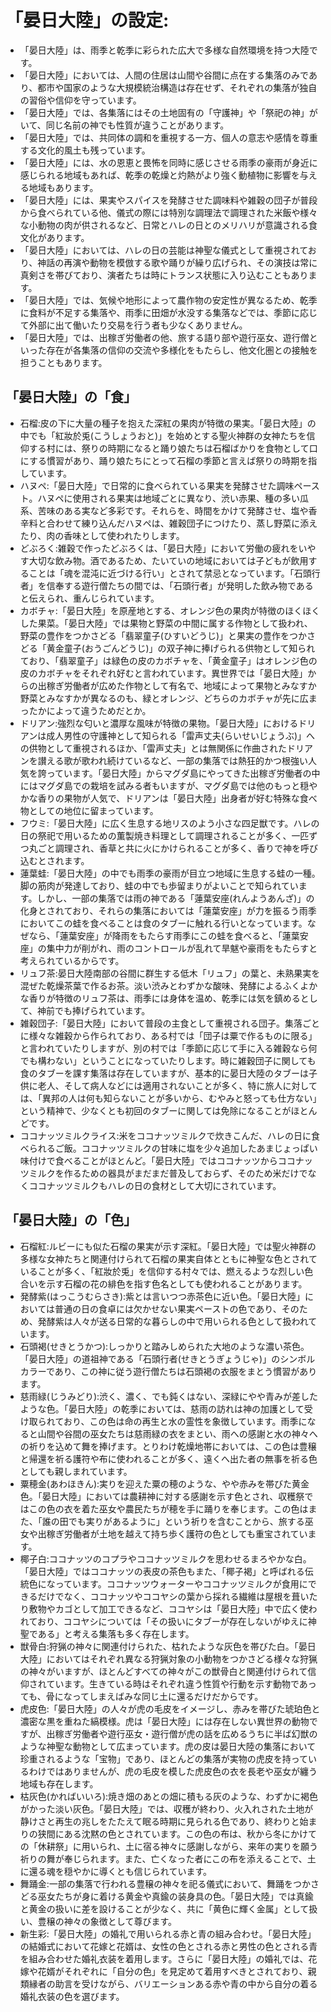 # 「晏日大陸」の設定:

* 「晏日大陸」は、雨季と乾季に彩られた広大で多様な自然環境を持つ大陸です。
* 「晏日大陸」においては、人間の住居は山間や谷間に点在する集落のみであり、都市や国家のような大規模統治構造は存在せず、それぞれの集落が独自の習俗や信仰を守っています。
* 「晏日大陸」では、各集落にはその土地固有の「守護神」や「祭祀の神」がいて、同じ名前の神でも性質が違うことがあります。
* 「晏日大陸」では、共同体の調和を重視する一方、個人の意志や感情を尊重する文化的風土も残っています。
* 「晏日大陸」には、水の恩恵と畏怖を同時に感じさせる雨季の豪雨が身近に感じられる地域もあれば、乾季の乾燥と灼熱がより強く動植物に影響を与える地域もあります。
* 「晏日大陸」には、果実やスパイスを発酵させた調味料や雑穀の団子が普段から食べられている他、儀式の際には特別な調理法で調理された米飯や様々な小動物の肉が供されるなど、日常とハレの日とのメリハリが意識される食文化があります。
* 「晏日大陸」においては、ハレの日の芸能は神聖な儀式として重視されており、神話の再演や動物を模倣する歌や踊りが繰り広げられ、その演技は常に真剣さを帯びており、演者たちは時にトランス状態に入り込むこともあります。
* 「晏日大陸」では、気候や地形によって農作物の安定性が異なるため、乾季に食料が不足する集落や、雨季に田畑が水没する集落などでは、季節に応じて外部に出て働いたり交易を行う者も少なくありません。
* 「晏日大陸」では、出稼ぎ労働者の他、旅する語り部や遊行巫女、遊行僧といった存在が各集落の信仰の交流や多様化をもたらし、他文化圏との接触を担うこともあります。

## 「晏日大陸」の「食」

* 石榴:皮の下に大量の種子を抱えた深紅の果肉が特徴の果実。「晏日大陸」の中でも「紅妝於兎(こうしょうおと)」を始めとする聖火神群の女神たちを信仰する村には、祭りの時期になると踊り娘たちは石榴ばかりを食物として口にする慣習があり、踊り娘たちにとって石榴の季節と言えば祭りの時期を指しています。
* ハヌペ:「晏日大陸」で日常的に食べられている果実を発酵させた調味ペースト。ハヌペに使用される果実は地域ごとに異なり、渋い赤果、種の多い瓜系、苦味のある実など多彩です。それらを、時間をかけて発酵させ、塩や香辛料と合わせて練り込んだハヌペは、雑穀団子につけたり、蒸し野菜に添えたり、肉の香味として使われたりします。
* どぶろく:雑穀で作ったどぶろくは、「晏日大陸」において労働の疲れをいやす大切な飲み物。酒であるため、たいていの地域においては子どもが飲用することは「魂を混沌に近づける行い」とされて禁忌となっています。「石頭行者」を信奉する遊行僧たちの間では、「石頭行者」が発明した飲み物であると伝えられ、重んじられています。
* カボチャ:「晏日大陸」を原産地とする、オレンジ色の果肉が特徴のほくほくした果菜。「晏日大陸」では果物と野菜の中間に属する作物として扱われ、野菜の豊作をつかさどる「翡翠童子(ひすいどうじ)」と果実の豊作をつかさどる「黄金童子(おうごんどうじ)」の双子神に捧げられる供物として知られており、「翡翠童子」は緑色の皮のカボチャを、「黄金童子」はオレンジ色の皮のカボチャをそれぞれ好むと言われています。異世界では「晏日大陸」からの出稼ぎ労働者が広めた作物として有名で、地域によって果物とみなすか野菜とみなすかが異なるのも、緑とオレンジ、どちらのカボチャが先に広まったかによって違うためだとか。
* ドリアン:強烈な匂いと濃厚な風味が特徴の果物。「晏日大陸」におけるドリアンは成人男性の守護神として知られる「雷声丈夫(らいせいじょうぶ)」への供物として重視されるほか、「雷声丈夫」とは無関係に作曲されたドリアンを讃える歌が歌われ続けているなど、一部の集落では熱狂的かつ根強い人気を誇っています。「晏日大陸」からマグダ島にやってきた出稼ぎ労働者の中にはマグダ島での栽培を試みる者もいますが、マグダ島では他のもっと穏やかな香りの果物が人気で、ドリアンは「晏日大陸」出身者が好む特殊な食べ物としての地位に留まっています。
* フウミ:「晏日大陸」に広く生息する地リスのよう小さな四足獣です。ハレの日の祭祀で用いるための薫製焼き料理として調理されることが多く、一匹ずつ丸ごと調理され、香草と共に火にかけられることが多く、香りで神を呼び込むとされます。
* 蓮葉蛙:「晏日大陸」の中でも雨季の豪雨が目立つ地域に生息する蛙の一種。脚の筋肉が発達しており、蛙の中でも歩留まりがよいことで知られています。しかし、一部の集落では雨の神である「蓮葉安座(れんようあんざ)」の化身とされており、それらの集落においては「蓮葉安座」が力を振るう雨季においてこの蛙を食べることは食のタブーに触れる行いとなっています。なぜなら、「蓮葉安座」が降雨をもたらす雨季にこの蛙を食べると、「蓮葉安座」の集中力が削がれ、雨のコントロールが乱れて旱魃や豪雨をもたらすと考えられているからです。
* リュフ茶:晏日大陸南部の谷間に群生する低木「リュフ」の葉と、未熟果実を混ぜた乾燥茶葉で作るお茶。淡い渋みとわずかな酸味、発酵によるふくよかな香りが特徴のリュフ茶は、雨季には身体を温め、乾季には気を鎮めるとして、神前でも捧げられています。
* 雑穀団子:「晏日大陸」において普段の主食として重視される団子。集落ごとに様々な雑穀から作られており、ある村では「団子は粟で作るものに限る」と言われていたりしますが、別の村では「季節に応じて手に入る雑穀なら何でも構わない」ということになっていたりします。時に雑穀団子に関しても食のタブーを課す集落は存在していますが、基本的に晏日大陸のタブーは子供に老人、そして病人などには適用されないことが多く、特に旅人に対しては、「異邦の人は何も知らないことが多いから、むやみと怒っても仕方ない」という精神で、少なくとも初回のタブーに関しては免除になることがほとんどです。
* ココナッツミルクライス:米をココナッツミルクで炊きこんだ、ハレの日に食べられるご飯。ココナッツミルクの甘味に塩を少々追加したあまじょっぱい味付けで食べることがほとんど。「晏日大陸」ではココナッツからココナッツミルクを作るための器具がまだまだ普及しておらず、そのため米だけでなくココナッツミルクもハレの日の食材として大切にされています。

## 「晏日大陸」の「色」

* 石榴紅:ルビーにも似た石榴の果実が示す深紅。「晏日大陸」では聖火神群の多様な女神たちと関連付けられて石榴の果実自体とともに神聖な色とされていることが多く、「紅妝於兎」を信仰する村々では、燃えるような烈しい色合いを示す石榴の花の緋色を指す色名としても使われることがあります。
* 発酵紫(はっこうむらさき):紫とは言いつつ赤茶色に近い色。「晏日大陸」においては普通の日の食卓には欠かせない果実ペーストの色であり、そのため、発酵紫は人々が送る日常的な暮らしの中で用いられる色として扱われています。
* 石頭褐(せきとうかつ):しっかりと踏みしめられた大地のような濃い茶色。「晏日大陸」の道祖神である「石頭行者(せきとうぎょうじゃ)」のシンボルカラーであり、この神に従う遊行僧たちは石頭褐の衣服をまとう慣習があります。
* 慈雨緑(じうみどり):渋く、濃く、でも鈍くはない、深緑にやや青みが差したような色。「晏日大陸」の乾季においては、慈雨の訪れは神の加護として受け取られており、この色は命の再生と水の霊性を象徴しています。雨季になると山間や谷間の巫女たちは慈雨緑の衣をまとい、雨への感謝と水の神々への祈りを込めて舞を捧げます。とりわけ乾燥地帯においては、この色は豊穣と帰還を祈る護符や布に使われることが多く、遠くへ出た者の無事を祈る色としても親しまれています。
* 粟穂金(あわほきん):実りを迎えた粟の穂のような、やや赤みを帯びた黄金色。「晏日大陸」においては農耕神に対する感謝を示す色とされ、収穫祭ではこの色の衣を着た巫女や農民たちが穂を手に踊りを奉じます。この色はまた、「誰の田でも実りがあるように」という祈りを含むことから、旅する巫女や出稼ぎ労働者が土地を越えて持ち歩く護符の色としても重宝されています。
* 椰子白:ココナッツのコプラやココナッツミルクを思わせるまろやかな白。「晏日大陸」ではココナッツの表皮の茶色もまた、「椰子褐」と呼ばれる伝統色になっています。ココナッツウォーターやココナッツミルクが食用にできるだけでなく、ココナッツやココヤシの葉から採れる繊維は屋根を葺いたり敷物やカゴとして加工できるなど、ココヤシは「晏日大陸」中で広く使われており、ココヤシについては「その扱いにタブーが存在しないがゆえに神聖である」と考える集落も多く存在します。
* 獣骨白:狩猟の神々に関連付けられた、枯れたような灰色を帯びた白。「晏日大陸」においてはそれぞれ異なる狩猟対象の小動物をつかさどる様々な狩猟の神々がいますが、ほとんどすべての神々がこの獣骨白と関連付けられて信仰されています。生きている時はそれぞれ違う性質や行動を示す動物であっても、骨になってしまえばみな同じ土に還るだけだからです。
* 虎皮色:「晏日大陸」の人々が虎の毛皮をイメージし、赤みを帯びた琥珀色と濃密な黒を重ねた縞模様。虎は「晏日大陸」には存在しない異世界の動物ですが、出稼ぎ労働者や遊行巫女・遊行僧が虎の話を広めるうちに半ば幻獣のような神聖な動物として広まっています。虎の皮は晏日大陸の集落において珍重されるような「宝物」であり、ほとんどの集落が実物の虎皮を持っているわけではありませんが、虎の毛皮を模した虎皮色の衣を長老や巫女が纏う地域も存在します。
* 枯灰色(かればいいろ):焼き畑のあとの畑に積もる灰のような、わずかに褐色がかった淡い灰色。「晏日大陸」では、収穫が終わり、火入れされた土地が静けさと再生の兆しをたたえて眠る時期に見られる色であり、終わりと始まりの狭間にある沈黙の色とされています。この色の布は、秋から冬にかけての「休耕祭」に用いられ、土に宿る神々に感謝しながら、来年の実りを願う祈りの舞が奉じられます。また、亡くなった者にこの布を添えることで、土に還る魂を穏やかに導くとも信じられています。
* 舞踊金:一部の集落で行われる豊穣の神々を祀る儀式において、舞踊をつかさどる巫女たちが身に着ける黄金や真鍮の装身具の色。「晏日大陸」では真鍮と黄金の扱いに差を設けることが少なく、共に「黄色に輝く金属」として扱い、豊穣の神々の象徴として尊びます。
* 新生彩:「晏日大陸」の婚礼で用いられる赤と青の組み合わせ。「晏日大陸」の結婚式において花嫁と花婿は、女性の色とされる赤と男性の色とされる青を組み合わせた婚礼衣装を着用します。さらに「晏日大陸」の婚礼では、花嫁や花婿がそれぞれに「自分の色」を見定めて着用すべきとされており、親類縁者の助言を受けながら、バリエーションある赤や青の中から自分の着る婚礼衣装の色を選びます。
